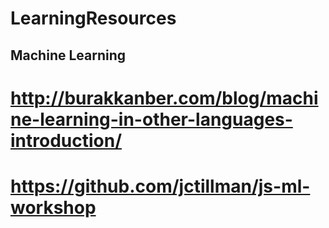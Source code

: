 # LearningResources

## Machine Learning
# http://burakkanber.com/blog/machine-learning-in-other-languages-introduction/
# https://github.com/jctillman/js-ml-workshop
